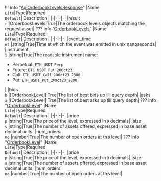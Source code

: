 !!! info "[ApiOrderbookLevelsResponse](schemas/api_orderbook_levels_response.md)"
    |Name<br>`Lite`|Type|Required<br>`Default`| Description |
    |-|-|-|-|
    |result<br>`r` |OrderbookLevels|True|The orderbook levels objects matching the request asset|
    ??? info "[OrderbookLevels](schemas/orderbook_levels.md)"
        |Name<br>`Lite`|Type|Required<br>`Default`| Description |
        |-|-|-|-|
        |event_time<br>`et` |string|True|Time at which the event was emitted in unix nanoseconds|
        |instrument<br>`i` |string|True|The readable instrument name:<ul><li>Perpetual: `ETH_USDT_Perp`</li><li>Future: `BTC_USDT_Fut_20Oct23`</li><li>Call: `ETH_USDT_Call_20Oct23_2800`</li><li>Put: `ETH_USDT_Put_20Oct23_2800`</li></ul>|
        |bids<br>`b` |[OrderbookLevel]|True|The list of best bids up till query depth|
        |asks<br>`a` |[OrderbookLevel]|True|The list of best asks up till query depth|
        ??? info "[OrderbookLevel](schemas/orderbook_level.md)"
            |Name<br>`Lite`|Type|Required<br>`Default`| Description |
            |-|-|-|-|
            |price<br>`p` |string|True|The price of the level, expressed in `9` decimals|
            |size<br>`s` |string|True|The number of assets offered, expressed in base asset decimal units|
            |num_orders<br>`no` |number|True|The number of open orders at this level|
        ??? info "[OrderbookLevel](schemas/orderbook_level.md)"
            |Name<br>`Lite`|Type|Required<br>`Default`| Description |
            |-|-|-|-|
            |price<br>`p` |string|True|The price of the level, expressed in `9` decimals|
            |size<br>`s` |string|True|The number of assets offered, expressed in base asset decimal units|
            |num_orders<br>`no` |number|True|The number of open orders at this level|
